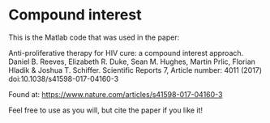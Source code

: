 # Compound interest
This is the Matlab code that was used in the paper:

Anti-proliferative therapy for HIV cure: a compound interest approach. Daniel B. Reeves, Elizabeth R. Duke, Sean M. Hughes, Martin Prlic, Florian Hladik & Joshua T. Schiffer. Scientific Reports 7, Article number: 4011 (2017) doi:10.1038/s41598-017-04160-3

Found at: https://www.nature.com/articles/s41598-017-04160-3

Feel free to use as you will, but cite the paper if you like it!
